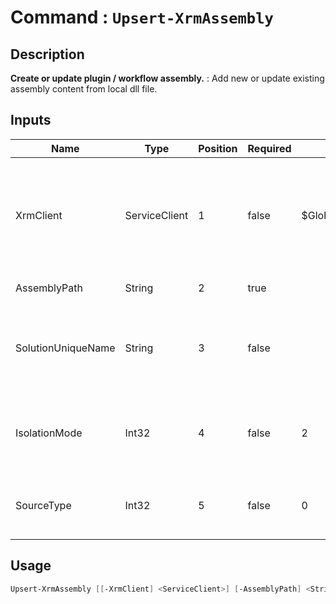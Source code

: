 # Command : `Upsert-XrmAssembly` 

## Description

**Create or update plugin / workflow assembly.** : Add new or update existing assembly content from local dll file.

## Inputs

Name|Type|Position|Required|Default|Description
----|----|--------|--------|-------|-----------
XrmClient|ServiceClient|1|false|$Global:XrmClient|Xrm connector initialized to target instance. Use latest one by default. (Dataverse ServiceClient)
AssemblyPath|String|2|true||Full file path to dll.
SolutionUniqueName|String|3|false||Microsoft Dataverse solution unique name where to add new assembly.
IsolationMode|Int32|4|false|2|Specify if assembly will be deploy in sandbox or not. (Default = 2 | 1 = Not sandboxed, 2 = Sandbox)
SourceType|Int32|5|false|0|Specify where assembly will be stored. (Default = 0 | 0 = Database, 1 = Disk, 2 = Normal (OnPremise), 3 = AzureWebApp)


## Usage

```Powershell 
Upsert-XrmAssembly [[-XrmClient] <ServiceClient>] [-AssemblyPath] <String> [[-SolutionUniqueName] <String>] [[-IsolationMode] <Int32>] [[-SourceType] <Int32>] [<CommonParameters>]
``` 


